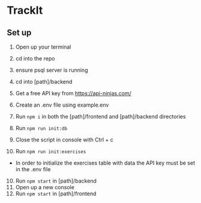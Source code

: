 # TrackIt

## Set up

1. Open up your terminal
2. cd into the repo
3. ensure psql server is running
4. cd into [path]/backend
5.  Get a free API key from https://api-ninjas.com/
6. Create an .env file using example.env
7. Run ```npm i``` in both the [path]/frontend and [path]/backend directories
7. Run 
``` npm run init:db ```

8. Close the script in console with Ctrl + c


9. Run
``` npm run init:exercises ```
- In order to initialize the exercises table with data the API key must be set in the .env file
10. Run ```npm start``` in [path]/backend
11. Open up a new console
11. Run ```npm start``` in [path]/frontend
